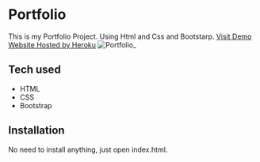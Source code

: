 # Portfolio
This is my Portfolio Project. Using Html and Css and Bootstarp.
[Visit Demo Website Hosted by Heroku](https://portfolio-oluwatoyin.herokuapp.com/)
![Portfolio_](https://user-images.githubusercontent.com/57568160/176584480-acc81e91-f317-469a-be97-3d3ac5832383.jpg)

## Tech used
* HTML
* CSS
* Bootstrap
## Installation
No need to install anything, just open index.html.